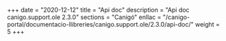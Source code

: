 +++
date        = "2020-12-12"
title       = "Api doc"
description = "Api doc canigo.support.ole 2.3.0"
sections    = "Canigó"
enllac		= "/canigo-portal/documentacio-llibreries/canigo.support.ole/2.3.0/api-doc/"
weight		= 5
+++
